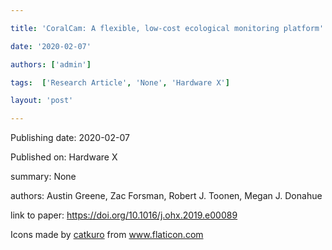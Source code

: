 ---
title: 'CoralCam: A flexible, low-cost ecological monitoring platform'
date: '2020-02-07'
authors: ['admin']
tags:  ['Research Article', 'None', 'Hardware X']
layout: 'post'
---
Publishing date: 2020-02-07

Published on: Hardware X

summary: None

authors: Austin Greene, Zac Forsman, Robert J. Toonen, Megan J. Donahue

link to paper: https://doi.org/10.1016/j.ohx.2019.e00089

Icons made by <a href="https://www.flaticon.com/free-icon/bookshelves_3576884" title="catkuro">catkuro</a> from <a href="https://www.flaticon.com/" title="Flaticon"> www.flaticon.com</a>